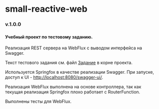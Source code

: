# small-reactive-web
<h3>v.1.0.0<h3>
<h4>Учебный проект по тестовому заданию.</h4>

<p>Реализация REST сервера на WebFlux с выводом интерфейса на Swagger.</p>
<p>Текст тестового задания см. файл <a href="/blob/master/Задание">Задание</a> в корне проекта.</p>
<p>Используется Springfox в качестве реализации Swagger. При запуске, доступ к UI - <a href="http://localhost:8080/swagger-ui/">http://localhost:8080/swagger-ui/</a>.</p>
<p>Реализация WebFlux выполнена на основе контроллера, так как текущая реализация Springfox плохо работает с RouterFunction.</p>
<p>Выполнены тесты для WebFlux.</p>
